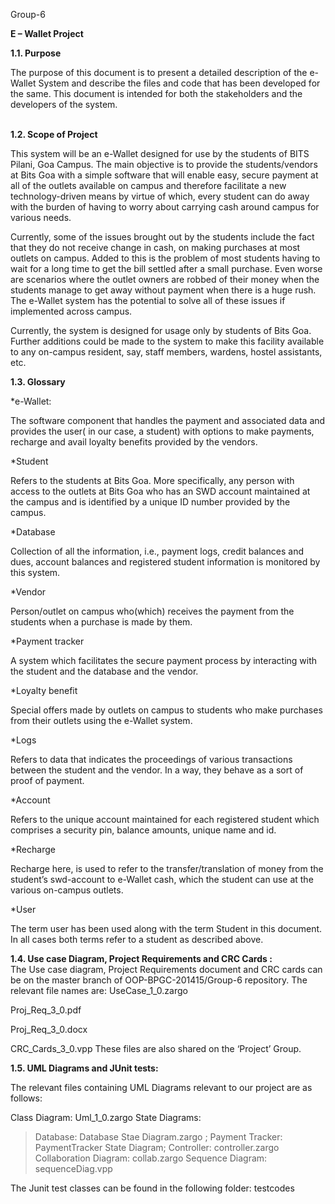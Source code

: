 Group-6

<b>E – Wallet Project</b>

<b> 1.1. Purpose</b>
<br>
<p>
	The purpose of this document is to present a detailed description of the e-Wallet System and describe the files and code that has been developed for the same. This document is intended for both the stakeholders and the developers of the system.
	</p>
<br>
 <b>1.2. Scope of Project</b>
 <br><p>
       This system will be an e-Wallet designed for use by the students of BITS Pilani, Goa Campus. The main objective is to provide the students/vendors at Bits Goa with a simple software that will enable easy, secure payment at all of the outlets available on campus and therefore facilitate a new technology-driven means by virtue of which, every student can do away with the burden of having to worry about carrying cash around campus for various needs.</p><p>
       Currently, some of the issues brought out by the students include the fact that they do not receive change in cash, on making purchases at most outlets on campus. Added to this is the problem of most students having to wait for a long time to get the bill settled after a small purchase. Even worse are scenarios where the outlet owners are robbed of their money when the students manage to get away without payment when there is a huge rush. The e-Wallet system has the potential to solve all of these issues if implemented across campus.</p>
       <p>
       Currently, the system is designed for usage only by students of Bits Goa. Further additions could be made to the system to make this facility available to any on-campus resident, say, staff members, wardens, hostel assistants, etc.
       </p>
       
<b>1.3. Glossary</b>

*e-Wallet:<br>
<p>
The software component that handles the payment and associated data and provides the user( in our case, a student) with options to make payments, recharge and avail loyalty benefits provided by the vendors.</p>
*Student <br>
<p>
Refers to the students at Bits Goa. More specifically, any person with access to the outlets at Bits Goa who has an SWD account maintained at the campus and is identified by a unique ID number provided by the campus.
</p>
*Database<br>
<p>
Collection of all the information, i.e., payment logs, credit balances and dues, account balances and registered student information is monitored by this system.
</p>
*Vendor<br><p></p>
Person/outlet on campus who(which) receives the payment from the students when a purchase is made by them. </p>
*Payment tracker<br><p>
A system which facilitates the secure payment process by interacting with the student and the database and the vendor.</p>
*Loyalty benefit<br><p>
Special offers made by outlets on campus to students who make purchases from their outlets using the e-Wallet system.
</p>

*Logs<br><p> 
Refers to data that indicates the proceedings of various transactions between the student and the vendor. In a way, they behave as a sort of proof of payment.</p>
*Account<br><p>
Refers to the unique account maintained for each registered student which comprises a security pin, balance amounts, unique name and id.
</p>
*Recharge
<br><p>Recharge here, is used to refer to the transfer/translation of money from the student’s swd-account to e-Wallet cash, which the student can use at the various on-campus outlets. 
</p>
*User<br><p>
The term user has been used along with the term Student in this document. In all cases both terms refer to a student as described above.
 </p>
 
 
 
<b> 1.4. Use case Diagram, Project Requirements and CRC Cards :</b><br>
The Use case diagram, Project Requirements document and CRC cards can be on the master branch of OOP-BPGC-201415/Group-6 repository. 
The relevant file names are:
UseCase_1_0.zargo 

Proj_Req_3_0.pdf

Proj_Req_3_0.docx

CRC_Cards_3_0.vpp
These files are also shared on the ‘Project’ Group. 

 <b>1.5. UML Diagrams and JUnit tests:</b><br><p>
The relevant files containing UML Diagrams relevant to our project are as follows:</p>
Class Diagram: Uml_1_0.zargo
State Diagrams:
> Database:  Database Stae Diagram.zargo ;
> Payment Tracker: PaymentTracker State Diagram; 
> Controller: controller.zargo
Collaboration Diagram: collab.zargo
Sequence Diagram: sequenceDiag.vpp


The Junit test classes can be found in the following folder: testcodes
